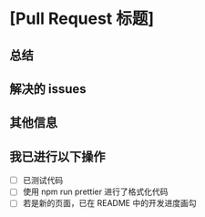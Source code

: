 # [Pull Request 标题]
<!-- 感谢您为 NewXesFrontend 项目做出贡献！ -->
<!-- 在创建 Pull Request 时，请填写以下信息，帮助我们审查您的 Pull Request。 -->

## 总结

<!-- 请总结一下此 Pull Request 做了什么，进行了哪些修改 -->

## 解决的 issues

<!-- 请列出此 Pull Request 解决了哪些 issue，若没有可以不写 -->

## 其他信息

<!-- 若有其他信息，请在此处填写 -->

<!-- 再次感谢您的贡献！ -->

## 我已进行以下操作

- [ ] 已测试代码
- [ ] 使用 npm run prettier 进行了格式化代码
- [ ] 若是新的页面，已在 README 中的开发进度画勾
